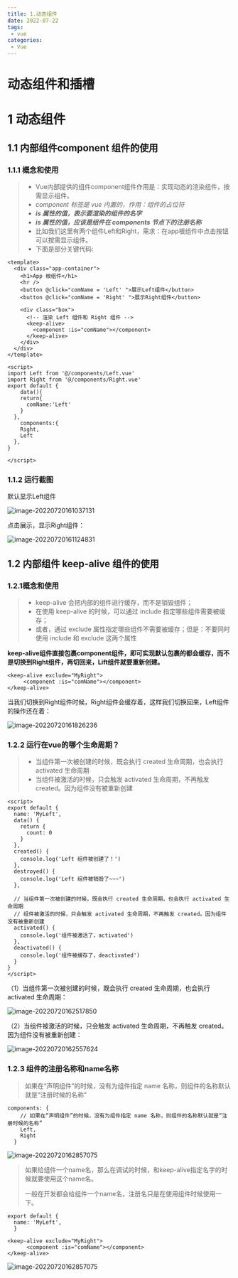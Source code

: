 ```yaml
---
title: 1.动态组件
date: 2022-07-22
tags:
 - vue
categories:
 - Vue
---
```


# 动态组件和插槽

# 1 动态组件

## 1.1 内部组件component 组件的使用

### 1.1.1 概念和使用

> - Vue内部提供的组件component组件作用是：实现动态的渲染组件，按需显示组件。
> - *component 标签是 vue 内置的，作用：组件的占位符*
> - ***is 属性的值，表示要渲染的组件的名字***
> - ***is 属性的值，应该是组件在 components 节点下的注册名称***
> - 比如我们这里有两个组件Left和Right，需求：在app根组件中点击按钮可以按需显示组件。
> - 下面是部分关键代码:

```vue
<template>
  <div class="app-container">
    <h1>App 根组件</h1>
    <hr />
    <button @click="comName = 'Left' ">展示Left组件</button>
    <button @click="comName = 'Right' ">展示Right组件</button>

    <div class="box">
      <!-- 渲染 Left 组件和 Right 组件 -->
      <keep-alive>
        <component :is="comName"></component>
      </keep-alive>
    </div>
  </div>
</template>

<script>
import Left from '@/components/Left.vue'
import Right from '@/components/Right.vue'
export default {
    data(){
    return{
      comName:'Left'
    }
  },
    components:{
    Right,
    Left
  },
}
    
</script>
```

### 1.1.2 运行截图

默认显示Left组件

![image-20220720161037131](https://img-blog.csdnimg.cn/c048059005484112a580a397628d3c99.png)

点击展示，显示Right组件：

![image-20220720161124831](https://img-blog.csdnimg.cn/bd7a9a0a23984143aac2aef1d65edd6e.png)



## 1.2 内部组件 keep-alive 组件的使用

### **1.2.1概念和使用**

> - keep-alive 会把内部的组件进行缓存，而不是销毁组件；
> - 在使用 keep-alive 的时候，可以通过 include 指定哪些组件需要被缓存；
> - 或者，通过 exclude 属性指定哪些组件不需要被缓存；但是：不要同时使用 include 和 exclude 这两个属性

**keep-alive组件直接包裹component组件，即可实现默认包裹的都会缓存，而不是切换到Right组件，再切回来，Lift组件就要重新创建。**

```vue
<keep-alive exclude="MyRight">
     <component :is="comName"></component>
</keep-alive>
```



当我们切换到Right组件时候，Right组件会缓存着，这样我们切换回来，Left组件的操作还在着：

![image-20220720161826236](https://img-blog.csdnimg.cn/22f8870d34ab4d7b9dacced0851e8368.png)

### 1.2.2 运行在vue的哪个生命周期？

> - 当组件第一次被创建的时候，既会执行 created 生命周期，也会执行 activated 生命周期
> - 当组件被激活的时候，只会触发 activated 生命周期，不再触发 created。因为组件没有被重新创建



```vue
<script>
export default {
  name: 'MyLeft',
  data() {
    return {
      count: 0
    }
  },
  created() {
    console.log('Left 组件被创建了！')
  },
  destroyed() {
    console.log('Left 组件被销毁了~~~')
  },

  // 当组件第一次被创建的时候，既会执行 created 生命周期，也会执行 activated 生命周期
  // 组件被激活的时候，只会触发 activated 生命周期，不再触发 created。因为组件没有被重新创建
  activated() {
    console.log('组件被激活了，activated')
  },
  deactivated() {
    console.log('组件被缓存了，deactivated')
  }
}
</script>
```

（1）当组件第一次被创建的时候，既会执行 created 生命周期，也会执行 activated 生命周期：

![image-20220720162517850](https://img-blog.csdnimg.cn/87d97a5808c34057b96f84056cb4bb50.png)

（2）当组件被激活的时候，只会触发 activated 生命周期，不再触发 created。因为组件没有被重新创建：

![image-20220720162557624](https://img-blog.csdnimg.cn/e55dbdada8c6433682abd3245e71107f.png)



### 1.2.3 组件的注册名称和name名称

> 如果在“声明组件”的时候，没有为组件指定 name 名称，则组件的名称默认就是“注册时候的名称”

```vue
components: {
    // 如果在“声明组件”的时候，没有为组件指定 name 名称，则组件的名称默认就是“注册时候的名称”
    Left,
    Right
  }
```

![image-20220720162857075](https://img-blog.csdnimg.cn/9c42268c10be4aaaa52a48e43981aa8f.png)

> 如果给组件一个name名，那么在调试的时候，和keep-alive指定名字的时候就要使用这个name名。
>
> 一般在开发都会给组件一个name名，注册名只是在使用组件时候使用一下。

```vue
export default {
  name: 'MyLeft',
  }

<keep-alive exclude="MyRight">
      <component :is="comName"></component>
</keep-alive>
```

![image-20220720162857075](https://img-blog.csdnimg.cn/b32d55f854c54571a2cfce301aaec62f.png)